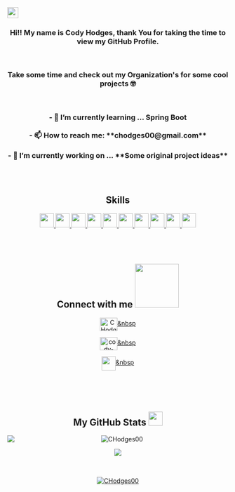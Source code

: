 


<img height="25em" src="https://komarev.com/ghpvc/?username=CHodges00" />


<div align="center">
  <h3> Hi‼️ My name is Cody Hodges, thank You for taking the time to view my GitHub Profile.</h3>
<br>
  <h3>Take some time and check out my Organization's for some cool projects 🤓</h3>
<br>
  <h3>- 🌱 I’m currently learning ... Spring Boot <br><br>
  - 📫 How to reach me: **chodges00@gmail.com** <br><br>
  - 🔭 I’m currently working on ... **Some original project ideas**
  </h3>
</div>
  
<br>
<br>

<div align="center">
  <h2> Skills </h2>
    <a href= https://github.com/CHodges00?tab=repositories&q=&type=&language=javascript&sort= > <img width ='32px' src            ='https://raw.githubusercontent.com/rahulbanerjee26/githubAboutMeGenerator/main/icons/javascript.svg'> </a>
    <a href= https://github.com/CHodges00?tab=repositories&q=&type=&language=mysql&sort= > <img width ='32px' src ='https://raw.githubusercontent.com/rahulbanerjee26/githubAboutMeGenerator/main/icons/mysql.svg'> </a>
    <a href= https://github.com/CHodges00?tab=repositories&q=&type=&language=java&sort= > <img width ='32px' src ='https://raw.githubusercontent.com/rahulbanerjee26/githubAboutMeGenerator/main/icons/java.svg'> </a>
    <a href= https://github.com/CHodges00?tab=repositories&q=&type=&language=html&sort= > <img width ='32px' src ='https://raw.githubusercontent.com/rahulbanerjee26/githubAboutMeGenerator/main/icons/html.svg'> </a>
    <a href= https://github.com/CHodges00?tab=repositories&q=&type=&language=css&sort= > <img width ='32px' src ='https://raw.githubusercontent.com/rahulbanerjee26/githubAboutMeGenerator/main/icons/css.svg'> </a>
    <a href= https://github.com/CHodges00?tab=repositories&q=&type=&language=bootstrap&sort= > <img width ='32px' src ='https://raw.githubusercontent.com/rahulbanerjee26/githubAboutMeGenerator/main/icons/bootstrap.svg'> </a>
    <a href= https://github.com/CHodges00?tab=repositories&q=&type=&language=jasmine&sort= > <img width ='32px' src ='https://raw.githubusercontent.com/rahulbanerjee26/githubAboutMeGenerator/main/icons/jasmine.svg'> </a>
    <a href= https://github.com/CHodges00?tab=repositories&q=&type=&language=git&sort= > <img width ='32px' src ='https://raw.githubusercontent.com/rahulbanerjee26/githubAboutMeGenerator/main/icons/git.svg'> </a>
    <a href= https://github.com/CHodges00?tab=repositories&q=&type=&language=github&sort= > <img width ='32px' src ='https://raw.githubusercontent.com/rahulbanerjee26/githubAboutMeGenerator/main/icons/github.svg'> </a>
    <a href= https://github.com/CHodges00?tab=repositories&q=&type=&language=spring&sort= > <img width ='32px' src ='https://raw.githubusercontent.com/rahulbanerjee26/githubAboutMeGenerator/main/icons/spring.svg'> </a>
</div>

<br>
<br>
<br>

<div align="center">
  <h2>Connect with me 
    <img src='https://raw.githubusercontent.com/ShahriarShafin/ShahriarShafin/main/Assets/handshake.gif' width="100px">
  </h2>
  
  <a href="https://twitter.com/CHodges00" target="blank"><img align="center" src="https://raw.githubusercontent.com/rahuldkjain/github-profile-readme-  generator/master/src/images/icons/Social/twitter.svg" alt="CHodges00" height="30" width="40" />&nbsp</a>
  
  <a href="https://linkedin.com/in/cody-hodges-434aa0227" target="blank"><img align="center" src="https://raw.githubusercontent.com/rahuldkjain/github-profile-readme-generator/master/src/images/icons/Social/linked-in-alt.svg" alt="cody-hodges-434aa0227" height="30" width="40" />&nbsp</a>
  
  <a href='https://www.github.com/CHodges00'> <img width= '32px' align= 'center' src="https://raw.githubusercontent.com/rahulbanerjee26/githubAboutMeGenerator/main/icons/github.svg"/>&nbsp
  </a> 
</div>

<br>
<br>
<br>

<div align="center">
  <h2> My GitHub Stats <img src='https://media1.giphy.com/media/du3J3cXyzhj75IOgvA/giphy.gif?cid=ecf05e47x2g034i9pzwtzzsd3xgg2w9nr94t4tflbbgo3008&rid=giphy.gif' width='32px'> </h2>
</div>

<div align="center">
  <a href="https://github.com/anuraghazra/github-readme-stats">
    <img align="left" src="https://github-readme-stats.vercel.app/api?username=CHodges00&count_private=true&show_icons=true&theme=radical" />
  </a>
</div>

<div align="center">
  <p>
    <img src="https://github-readme-streak-stats.herokuapp.com/?user=CHodges00" alt="CHodges00" />
  </p>
</div>

<div align="center">
  <a href="https://github.com/anuraghazra/convoychat">
    <img align="center" src="https://github-readme-stats.vercel.app/api/top-langs/?username=CHodges00&theme=radical" />
  </a>
</div>

<br>
<br>

<div align="center">
  <p>
    <a href="https://github.com/ryo-ma/github-profile-trophy"><img src="https://github-profile-trophy.vercel.app/?username=CHodges00" alt="CHodges00" /</a> 
  </p>
</div>
